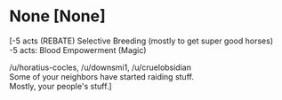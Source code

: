 # None [None]

[-5 acts (REBATE) Selective Breeding (mostly to get super good horses)  
-5 acts: Blood Empowerment (Magic)  

/u/horatius-cocles, /u/downsmi1, /u/cruelobsidian     
Some of your neighbors have started raiding stuff.  
Mostly, your people's stuff.]

